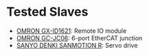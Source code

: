 # Tested Slaves

- [OMRON GX-ID1621](https://www.fa.omron.co.jp/products/family/2954/lineup.html): Remote IO module
- [OMRON GC-JC06](https://www.fa.omron.co.jp/products/family/3079/feature.html): 6-port EtherCAT junction
- [SANYO DENKI SANMOTION R](https://products.sanyodenki.com/ja/sanmotion/ac/r/): Servo drive